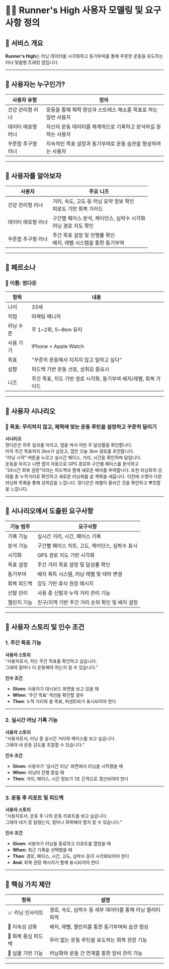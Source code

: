 # 🏃‍♀️ Runner's High 사용자 모델링 및 요구사항 정의

## 📌 서비스 개요
**Runner's High**는 러닝 데이터를 시각화하고 동기부여를 통해 꾸준한 운동을 유도하는 러너 맞춤형 트래킹 앱입니다.

---

## 📌 사용자는 누구인가?

| 사용자 유형 | 정의 |
|-------------|------|
| 건강 관리형 러너 | 운동을 통해 체력 향상과 스트레스 해소를 목표로 하는 일반 사용자 |
| 데이터 애호형 러너 | 자신의 운동 데이터를 체계적으로 기록하고 분석하길 원하는 사용자 |
| 꾸준함 추구형 러너 | 지속적인 목표 설정과 동기부여로 운동 습관을 형성하려는 사용자 |

---

## 📌 사용자를 알아보자

| 사용자 | 주요 니즈 |
|--------|-----------|
| 건강 관리형 러너 | 거리, 속도, 고도 등 러닝 요약 정보 확인<br>피로도 기반 회복 가이드 |
| 데이터 애호형 러너 | 구간별 페이스 분석, 케이던스, 심박수 시각화<br>러닝 경로 지도 확인 |
| 꾸준함 추구형 러너 | 주간 목표 설정 및 진행률 확인<br>배지, 레벨 시스템을 통한 동기부여 |

---

## 📌 페르소나

### 👤 이름: 정다은

| 항목 | 내용 |
|------|------|
| 나이 | 33세 |
| 직업 | 마케팅 매니저 |
| 러닝 수준 | 주 1~2회, 5~8km 유지 |
| 사용 기기 | iPhone + Apple Watch |
| 목표 | "꾸준히 운동해서 지치지 않고 일하고 싶다" |
| 성향 | 피드백 기반 운동 선호, 성취감 중요시 |
| 니즈 | 주간 목표, 지도 기반 경로 시각화, 동기부여 배지/레벨, 회복 가이드 |

---

## 📌 사용자 시나리오

### 🎯 목표: 무리하지 않고, 체력에 맞는 운동 루틴을 설정하고 꾸준히 달리기

**시나리오**  
정다은은 하루 일과를 마치고, 앱을 켜서 이번 주 달성률을 확인합니다.  
아직 주간 목표까지 2km가 남았고, 앱은 오늘 3km 경로를 추천합니다.  
“러닝 시작” 버튼을 누르고 실시간 페이스, 거리, 시간을 확인하며 달립니다.  
운동을 마치고 나면 앱이 자동으로 GPS 경로와 구간별 페이스를 분석하고  
“24시간 회복 권장”이라는 피드백과 함께 새로운 배지를 부여합니다.
또한 러닝화의 상태를 총 누적거리로 확인하고 새로운 러닝화를 살 계획을 세웁니다.
이전에 수명이 다한 러닝화 목록을 통해 성취감을 느낍니다.
정다은은 레벨이 올라간 것을 확인하고 뿌듯함을 느낍니다.

---

## 📌 시나리오에서 도출된 요구사항

| 기능 범주 | 요구사항 |
|-----------|----------|
| 기록 기능 | 실시간 거리, 시간, 페이스 기록 |
| 분석 기능 | 구간별 페이스 차트, 고도, 케이던스, 심박수 표시 |
| 시각화 | GPS 경로 지도 기반 시각화 |
| 목표 설정 | 주간 거리 목표 설정 및 달성률 확인 |
| 동기부여 | 배지 획득 시스템, 러닝 레벨 및 테마 변경 |
| 회복 피드백 | 강도 기반 휴식 권장 메시지 |
| 신발 관리 | 사용 중 신발과 누적 거리 관리 기능 |
| 챌린지 기능 | 친구/지역 기반 주간 거리 순위 확인 및 배지 설정 |

---

## 📌 사용자 스토리 및 인수 조건

### 1. 주간 목표 기능

**사용자 스토리**  
“사용자로서, 저는 주간 목표를 확인하고 싶습니다.  
그래야 얼마나 더 운동해야 하는지 알 수 있습니다.”

**인수 조건**
- **Given**: 사용자가 대시보드 화면을 보고 있을 때
- **When**: ‘주간 목표’ 섹션을 확인할 경우
- **Then**: 누적 거리와 총 목표, 퍼센트바가 표시되어야 한다

---

### 2. 실시간 러닝 기록 기능

**사용자 스토리**  
“사용자로서, 러닝 중 실시간 거리와 페이스를 보고 싶습니다.  
그래야 내 운동 강도를 조절할 수 있습니다.”

**인수 조건**
- **Given**: 사용자가 '실시간 러닝' 화면에서 러닝을 시작했을 때
- **When**: 러닝이 진행 중일 때
- **Then**: 거리, 페이스, 시간 정보가 1초 간격으로 갱신되어야 한다

---

### 3. 운동 후 리포트 및 피드백

**사용자 스토리**  
“사용자로서, 운동 후 나의 운동 리포트를 보고 싶습니다.  
그래야 내가 잘 달렸는지, 얼마나 회복해야 할지 알 수 있습니다.”

**인수 조건**
- **Given**: 사용자가 러닝을 종료하고 리포트를 열었을 때
- **When**: 최근 기록을 선택했을 때
- **Then**: 경로, 페이스, 시간, 고도, 심박수 등이 시각화되어야 한다
- **And**: 회복 권장 메시지가 함께 표시되어야 한다

---

## 📌 핵심 가치 제안

| 항목 | 설명 |
|------|------|
| 📈 러닝 인사이트 | 경로, 속도, 심박수 등 세부 데이터를 통해 러닝 퀄리티 파악 |
| 🧭 지속성 강화 | 배지, 레벨, 챌린지를 통한 동기부여와 습관 형성 |
| 🧘 회복 중심 피드백 | 무리 없는 운동 루틴을 유도하는 회복 권장 기능 |
| 👟 실물 기반 기능 | 러닝화와 운동 간 연계를 통한 장비 관리 가능 |

---
